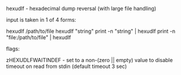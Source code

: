 hexudlf - hexadecimal dump reversal (with large file handling)


input is taken in 1 of 4 forms: 

  hexudlf /path/to/file
  hexudlf "string"
  print -n "string" | hexudlf
  print -n "file:/path/to/file" | hexudlf


flags:

  zHEXUDLFWAITINDEF - set to a non-(zero || empty) value to disable timeout on read from stdin (default timeout 3 sec)


